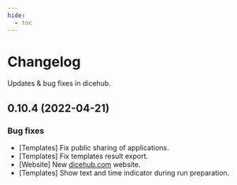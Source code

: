 ```yaml
---
hide:
  - toc
---
```


# Changelog

<div class="h1-sub">
  Updates & bug fixes in dicehub.
</div>

## 0.10.4 (2022-04-21)

### Bug fixes

- [Templates] Fix public sharing of applications.
- [Templates] Fix templates result export.
- [Website] New [dicehub.com](http://dicehub.com) website.
- [Templates] Show text and time indicator during run preparation.
